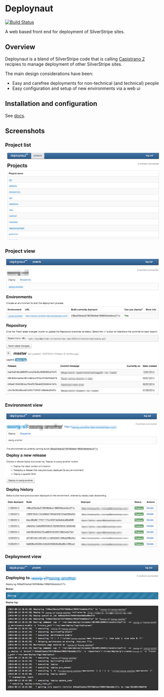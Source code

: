 # Deploynaut

[![Build Status](https://secure.travis-ci.org/silverstripe/deploynaut.png)](https://travis-ci.org/silverstripe/deploynaut)

A web based front end for deployment of SilverStripe sites.

## Overview

Deploynaut is a blend of SilverStripe code that is calling [Capistrano 2](https://github.com/capistrano/capistrano/) recipies to manage deployment of other SilverStripe sites.

The main design considerations have been:

 - Easy and carefree deployments for non-technical (and technical) people
 - Easy configuration and setup of new environments via a web ui

## Installation and configuration

See [docs](docs/en/index.md).

## Screenshots

### Project list

![project list](docs/_images/projects.png)

### Project view

![project list](docs/_images/project.png)

#### Environment view

![project list](docs/_images/environment.png)

#### Deployment view

![project list](docs/_images/deployment.png)
